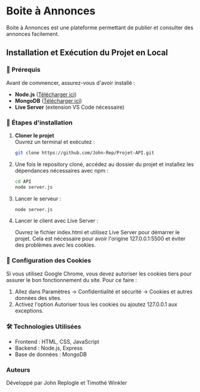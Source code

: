 # Boite à Annonces

Boite à Annonces est une plateforme permettant de publier et consulter des annonces facilement.

## Installation et Exécution du Projet en Local

### 🔹 Prérequis

Avant de commencer, assurez-vous d'avoir installé :

- **Node.js** ([Télécharger ici](https://nodejs.org/))
- **MongoDB** ([Télécharger ici](https://www.mongodb.com/try/download/community))
- **Live Server** (extension VS Code nécessaire)

### 🔹 Étapes d'installation

1. **Cloner le projet**  
   Ouvrez un terminal et exécutez :

   ```bash
   git clone https://github.com/John-Rep/Projet-API.git
   ```
   
2. Une fois le repository cloné, accédez au dossier du projet et installez les dépendances nécessaires avec npm :
   
   ```bash
   cd API
   node server.js
   ```

3. Lancer le serveur :

   ```bash
   node server.js
   ```
   
4. Lancer le client avec Live Server :

   Ouvrez le fichier index.html et utilisez Live Server pour démarrer le projet.
   Cela est nécessaire pour avoir l'origine 127.0.0.1:5500 et éviter des problèmes avec les cookies.

### 🔹 Configuration des Cookies

Si vous utilisez Google Chrome, vous devez autoriser les cookies tiers pour assurer le bon fonctionnement du site.
Pour ce faire :

   1. Allez dans Paramètres → Confidentialité et sécurité → Cookies et autres données des sites.
   2. Activez l'option Autoriser tous les cookies ou ajoutez 127.0.0.1 aux exceptions.

### 🛠️ Technologies Utilisées
- Frontend : HTML, CSS, JavaScript
- Backend : Node.js, Express
- Base de données : MongoDB

### Auteurs
Développé par John Replogle et Timothé Winkler

